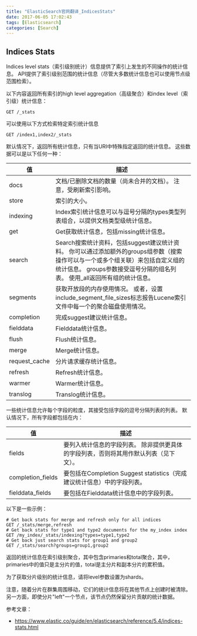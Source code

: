 ```yaml
---
title: "ElasticSearch官网翻译_IndicesStats"
date: 2017-06-05 17:02:43
tags: [Elasticsearch]
categories: [Search]
---
```


## Indices Stats

Indices level stats（索引级别统计）信息提供了索引上发生的不同操作的统计信息。 API提供了索引级别范围的统计信息（尽管大多数统计信息也可以使用节点级范围检索）。

以下内容返回所有索引的high level aggregation（高级聚合）和index level（索引级）统计信息：

```
GET /_stats
```

可以使用以下方式检索特定索引统计信息

```
GET /index1,index2/_stats
```

默认情况下，返回所有统计信息，只有当URI中特殊指定返回的统计信息。 这些数据可以是以下任何一种：

值|描述
---|---
docs|文档/已删除文档的数量（尚未合并的文档）。 注意，受刷新索引影响。
store|索引的大小。
indexing|Index索引统计信息可以与逗号分隔的types类型列表组合，以提供文档类型级统计信息。
get|Get获取统计信息，包括missing统计信息。
search|Search搜索统计资料，包括suggest建议统计资料。 你可以通过添加额外的groups组参数（搜索操作可以与一个或多个组关联）来包括自定义组的统计信息。 groups参数接受逗号分隔的组名列表。 使用_all返回所有组的统计信息。
segments|获取开放段的内存使用情况。 或者，设置include_segment_file_sizes标志报告Lucene索引文件中每一个的聚合磁盘使用情况。
completion|完成suggest建议统计信息。
fielddata|Fielddata统计信息。
flush|Flush统计信息。
merge|Merge统计信息。
request_cache|分片请求缓存统计信息。
refresh|Refresh统计信息。
warmer|Warmer统计信息。
translog|Translog统计信息。

一些统计信息允许每个字段的粒度，其接受包括字段的逗号分隔列表的列表。 默认情况下，所有字段都包括在内：

值|描述
---|---
fields|要列入统计信息的字段列表。 除非提供更具体的字段列表，否则将其用作默认列表（见下文）。
completion_fields|要包括在Completion Suggest statistics（完成建议统计信息）中的字段列表。
fielddata_fields|要包括在Fielddata统计信息中的字段列表。

以下是一些示例：

```
# Get back stats for merge and refresh only for all indices
GET /_stats/merge,refresh
# Get back stats for type1 and type2 documents for the my_index index
GET /my_index/_stats/indexing?types=type1,type2
# Get back just search stats for group1 and group2
GET /_stats/search?groups=group1,group2
```

返回的统计信息在索引级别聚合，其中包含primaries和total聚合，其中，primaries中的值只是主分片的值，total是主分片和副本分片的累积值。

为了获取分片级别的统计信息，请将level参数设置为shards。

注意，随着分片在群集周围移动，它们的统计信息将在其他节点上创建时被清除。 另一方面，即使分片"left"一个节点，该节点仍然保留分片贡献的统计数据。

参考文章：

- https://www.elastic.co/guide/en/elasticsearch/reference/5.4/indices-stats.html
